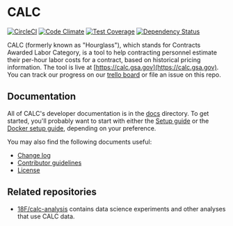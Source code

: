 # CALC

[![CircleCI](https://circleci.com/gh/18F/calc.svg?style=svg)](https://circleci.com/gh/18F/calc)
[![Code Climate](https://codeclimate.com/github/18F/calc/badges/gpa.svg)](https://codeclimate.com/github/18F/calc)
[![Test Coverage](https://codeclimate.com/github/18F/calc/badges/coverage.svg)](https://codeclimate.com/github/18F/calc/coverage)
[![Dependency Status](https://gemnasium.com/badges/github.com/18F/calc.svg)](https://gemnasium.com/github.com/18F/calc)

CALC (formerly known as "Hourglass"), which stands for Contracts Awarded Labor Category, is a tool to help contracting personnel estimate their per-hour labor costs for a contract, based on historical pricing information. The tool is live at [https://calc.gsa.gov](https://calc.gsa.gov). You can track our progress on our [trello board](https://trello.com/b/LjXJaVbZ/prices) or file an issue on this repo.

## Documentation

All of CALC's developer documentation is in the [docs](docs/) directory.
To get started, you'll probably want to start with either the
[Setup guide](docs/setup.md) or the [Docker setup guide](docs/docker.md),
depending on your preference.

You may also find the following documents useful:

* [Change log](CHANGELOG.md)
* [Contributor guidelines](CONTRIBUTING.md)
* [License](LICENSE.md)

## Related repositories

* [18F/calc-analysis](https://github.com/18F/calc-analysis) contains
  data science experiments and other analyses that use CALC
  data.
